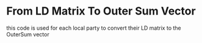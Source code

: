 # From LD Matrix To Outer Sum Vector
this code is used for each local party to convert their LD matrix to the OuterSum vector
